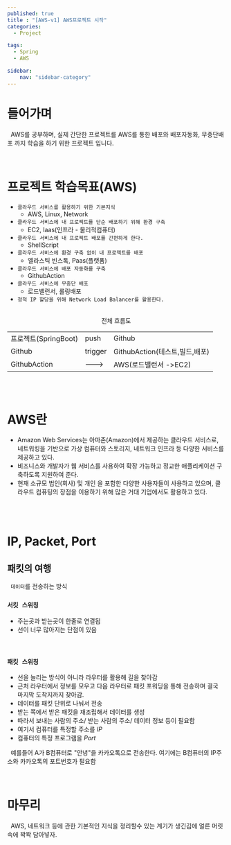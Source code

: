 ```yaml
---
published: true
title : "[AWS-v1] AWS프로젝트 시작"
categories:
  - Project

tags:
  - Spring
  - AWS

sidebar:
    nav: "sidebar-category"
---
```


# 들어가며

   &nbsp; AWS를 공부하며, 실제 간단한 프로젝트를 AWS를 통한 배포와 배포자동화, 무중단배포 까지 학습을 하기 위한 프로젝트 입니다.

<br>
  
# 프로젝트 학습목표(AWS)
- `클라우드 서비스를 활용하기 위한 기본지식`
  - AWS, Linux, Network
- `클라우드 서비스에 내 프로젝트를 단순 배포하기 위해 환경 구축`
  - EC2, Iaas(인프라 - 물리적컴퓨터)
- `클라우드 서비스에 내 프로젝트 배포를 간편하게 한다.`
   - ShellScript
- `클라우드 서비스에 환경 구축 없이 내 프로젝트를 배포`
  - 엘라스틱 빈스톡, Paas(플랫폼)
- `클라우드 서비스에 배포 자동화를 구축`
  - GithubAction
- `클라우드 서비스에 무중단 배포`
  - 로드밸런서, 롤링배포
- `정적 IP 할당을 위해 Network Load Balancer를 활용한다.`

<br>

<center> 전체 흐름도 </center>

||||
|--|--|--|
|프로젝트(SpringBoot)| push|Github|
|Github|trigger|GithubAction(테스트,빌드,배포)
|GithubAction|--->|AWS(로드밸런서 ->EC2)|

<br>
<br>

# AWS란
 - Amazon Web Services는 아마존(Amazon)에서 제공하는 클라우드 서비스로, 네트워킹을 기반으로 가상 컴퓨터와 스토리지, 네트워크 인프라 등 다양한 서비스를 제공하고 있다.
 - 비즈니스와 개발자가 웹 서비스를 사용하여 확장 가능하고 정교한 애플리케이션 구축하도록 지원하여 준다.
 - 현재 소규모 법인(회사) 및 개인 을 포함한 다양한 사용자들이 사용하고 있으며, 클라우드 컴퓨팅의 장점을 이용하기 위해 많은 거대 기업에서도 활용하고 있다.

<br>
<br>

# IP, Packet, Port

## 패킷의 여행
&nbsp; `데이터`를 전송하는 방식
### `서킷 스위칭`
  - 주는곳과 받는곳이 한줄로 연결됨
  - 선이 너무 많아지는 단점이 있음
<br>

### `패킷 스위칭`
  - 선을 늘리는 방식이 아니라 라우터를 활용해 길을 찾아감<br>
  - 근처 라우터에서 정보를 모우고 다음 라우터로 패킷 포워딩을 통해 전송하며 결국 마지막 도착지까지 찾아감.
  - 데이터를 패킷 단위로 나눠서 전송
  - 받는 쪽에서 받은 패킷을 재조립해서 데이터를 생성
  - 따라서 보내는 사람의 주소/ 받는 사람의 주소/ 데이터 정보 등이 필요함
  - 여기서 컴퓨터를 특정할 주소를 *IP*
  - 컴퓨터의 특정 프로그램을 *Port*


&nbsp; 예를들어 A가 B컴퓨터로 "안녕"을 카카오톡으로 전송한다.
여기에는 B컴퓨터의 IP주소와 카카오톡의 포트번호가 필요함

<br>


# 마무리
&nbsp; AWS, 네트워크 등에 관한 기본적인 지식을 정리할수 있는 계기가 생긴김에 얼른 머릿속에 꽉꽉 담아넣자.





   


   
